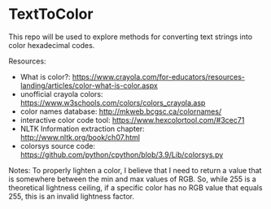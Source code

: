 # TextToColor
This repo will be used to explore methods for converting text strings into color hexadecimal codes. 


Resources:
  - What is color?: https://www.crayola.com/for-educators/resources-landing/articles/color-what-is-color.aspx
  - unofficial crayola colors: https://www.w3schools.com/colors/colors_crayola.asp
  - color names database: http://mkweb.bcgsc.ca/colornames/
  - interactive color code tool: https://www.hexcolortool.com/#3cec71
  - NLTK Information extraction chapter: http://www.nltk.org/book/ch07.html
  - colorsys source code: https://github.com/python/cpython/blob/3.9/Lib/colorsys.py

Notes:
To properly lighten a color, I believe that I need to return a value that is somewhere between the min and max values of RGB. So, while 255 is a theoretical lightness ceiling, if a specific color has no RGB value that equals 255, this is an invalid lightness factor.
